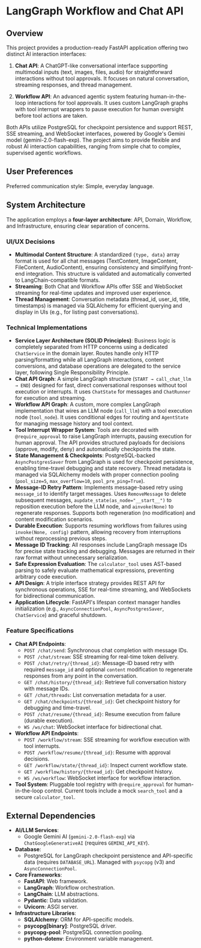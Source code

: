 # LangGraph Workflow and Chat API

## Overview

This project provides a production-ready FastAPI application offering two distinct AI interaction interfaces:

1.  **Chat API**: A ChatGPT-like conversational interface supporting multimodal inputs (text, images, files, audio) for straightforward interactions without tool approvals. It focuses on natural conversation, streaming responses, and thread management.

2.  **Workflow API**: An advanced agentic system featuring human-in-the-loop interactions for tool approvals. It uses custom LangGraph graphs with tool interrupt wrappers to pause execution for human oversight before tool actions are taken.

Both APIs utilize PostgreSQL for checkpoint persistence and support REST, SSE streaming, and WebSocket interfaces, powered by Google's Gemini model (gemini-2.0-flash-exp). The project aims to provide flexible and robust AI interaction capabilities, ranging from simple chat to complex, supervised agentic workflows.

## User Preferences

Preferred communication style: Simple, everyday language.

## System Architecture

The application employs a **four-layer architecture**: API, Domain, Workflow, and Infrastructure, ensuring clear separation of concerns.

### UI/UX Decisions

-   **Multimodal Content Structure**: A standardized `{type, data}` array format is used for all chat messages (TextContent, ImageContent, FileContent, AudioContent), ensuring consistency and simplifying front-end integration. This structure is validated and automatically converted to LangChain-compatible formats.
-   **Streaming**: Both Chat and Workflow APIs offer SSE and WebSocket streaming for real-time updates and improved user experience.
-   **Thread Management**: Conversation metadata (thread\_id, user\_id, title, timestamps) is managed via SQLAlchemy for efficient querying and display in UIs (e.g., for listing past conversations).

### Technical Implementations

-   **Service Layer Architecture (SOLID Principles)**: Business logic is completely separated from HTTP concerns using a dedicated `ChatService` in the domain layer. Routes handle only HTTP parsing/formatting while all LangGraph interactions, content conversions, and database operations are delegated to the service layer, following Single Responsibility Principle.
-   **Chat API Graph**: A simple LangGraph structure (`START → call_chat_llm → END`) designed for fast, direct conversational responses without tool execution or interrupts. It uses `ChatState` for messages and `ChatRunner` for execution and streaming.
-   **Workflow API Graph**: A custom, more complex LangGraph implementation that wires an LLM node (`call_llm`) with a tool execution node (`tool_node`). It uses conditional edges for routing and `AgentState` for managing message history and tool context.
-   **Tool Interrupt Wrapper System**: Tools are decorated with `@require_approval` to raise LangGraph interrupts, pausing execution for human approval. The API provides structured payloads for decisions (approve, modify, deny) and automatically checkpoints the state.
-   **State Management & Checkpoints**: PostgreSQL-backed `AsyncPostgresSaver` from LangGraph is used for checkpoint persistence, enabling time-travel debugging and state recovery. Thread metadata is managed via SQLAlchemy models with proper connection pooling (`pool_size=5`, `max_overflow=10`, `pool_pre_ping=True`).
-   **Message-ID Retry Pattern**: Implements message-based retry using `message_id` to identify target messages. Uses `RemoveMessage` to delete subsequent messages, `aupdate_state(as_node="__start__")` to reposition execution before the LLM node, and `ainvoke(None)` to regenerate responses. Supports both regeneration (no modification) and content modification scenarios.
-   **Durable Execution**: Supports resuming workflows from failures using `invoke(None, config)` pattern, allowing recovery from interruptions without reprocessing previous steps.
-   **Message ID Tracking**: All responses include LangGraph message IDs for precise state tracking and debugging. Messages are returned in their raw format without unnecessary serialization.
-   **Safe Expression Evaluation**: The `calculator_tool` uses AST-based parsing to safely evaluate mathematical expressions, preventing arbitrary code execution.
-   **API Design**: A triple interface strategy provides REST API for synchronous operations, SSE for real-time streaming, and WebSockets for bidirectional communication.
-   **Application Lifecycle**: FastAPI's lifespan context manager handles initialization (e.g., `AsyncConnectionPool`, `AsyncPostgresSaver`, `ChatService`) and graceful shutdown.

### Feature Specifications

-   **Chat API Endpoints**:
    -   `POST /chat/send`: Synchronous chat completion with message IDs.
    -   `POST /chat/stream`: SSE streaming for real-time token delivery.
    -   `POST /chat/retry/{thread_id}`: Message-ID based retry with required `message_id` and optional `content` modification to regenerate responses from any point in the conversation.
    -   `GET /chat/history/{thread_id}`: Retrieve full conversation history with message IDs.
    -   `GET /chat/threads`: List conversation metadata for a user.
    -   `GET /chat/checkpoints/{thread_id}`: Get checkpoint history for debugging and time-travel.
    -   `POST /chat/resume/{thread_id}`: Resume execution from failure (durable execution).
    -   `WS /ws/chat`: WebSocket interface for bidirectional chat.
-   **Workflow API Endpoints**:
    -   `POST /workflow/stream`: SSE streaming for workflow execution with tool interrupts.
    -   `POST /workflow/resume/{thread_id}`: Resume with approval decisions.
    -   `GET /workflow/state/{thread_id}`: Inspect current workflow state.
    -   `GET /workflow/history/{thread_id}`: Get checkpoint history.
    -   `WS /ws/workflow`: WebSocket interface for workflow interaction.
-   **Tool System**: Pluggable tool registry with `@require_approval` for human-in-the-loop control. Current tools include a mock `search_tool` and a secure `calculator_tool`.

## External Dependencies

-   **AI/LLM Services**:
    -   Google Gemini AI (`gemini-2.0-flash-exp`) via `ChatGoogleGenerativeAI` (requires `GEMINI_API_KEY`).
-   **Database**:
    -   PostgreSQL for LangGraph checkpoint persistence and API-specific data (requires `DATABASE_URL`). Managed with `psycopg` (v3) and `AsyncConnectionPool`.
-   **Core Frameworks**:
    -   **FastAPI**: Web framework.
    -   **LangGraph**: Workflow orchestration.
    -   **LangChain**: LLM abstractions.
    -   **Pydantic**: Data validation.
    -   **Uvicorn**: ASGI server.
-   **Infrastructure Libraries**:
    -   **SQLAlchemy**: ORM for API-specific models.
    -   **psycopg[binary]**: PostgreSQL driver.
    -   **psycopg-pool**: PostgreSQL connection pooling.
    -   **python-dotenv**: Environment variable management.